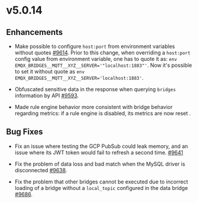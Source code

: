 # v5.0.14

## Enhancements

- Make possible to configure `host:port` from environment variables without quotes [#9614](https://github.com/emqx/emqx/pull/9614).
  Prior to this change, when overriding a `host:port` config value from environment variable, one has to quote it as:
  `env EMQX_BRIDGES__MQTT__XYZ__SERVER='"localhost:1883"'`.
  Now it's possible to set it without quote as `env EMQX_BRIDGES__MQTT__XYZ__SERVER='localhost:1883'`.

- Obfuscated sensitive data in the response when querying `bridges` information by API [#9593](https://github.com/emqx/emqx/pull/9593/).

- Made rule engine behavior more consistent with bridge behavior regarding metrics: if a rule engine is disabled, its metrics are now reset []().

## Bug Fixes

- Fix an issue where testing the GCP PubSub could leak memory, and an issue where its JWT token would fail to refresh a second time. [#9641](https://github.com/emqx/emqx/pull/9641)

- Fix the problem of data loss and bad match when the MySQL driver is disconnected [#9638](https://github.com/emqx/emqx/pull/9638).

- Fix the problem that other bridges cannot be executed due to incorrect loading of a bridge without a `local_topic` configured in the data bridge [#9686](https://github.com/emqx/emqx/pull/9686).
